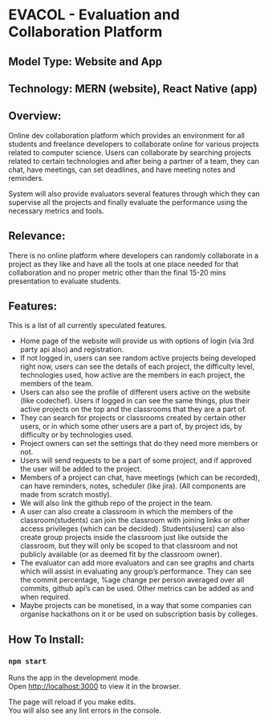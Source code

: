 # EVACOL - Evaluation and Collaboration Platform

## Model Type: Website and App

## Technology: MERN (website), React Native (app)

## Overview:
 Online dev collaboration platform which provides an environment for all students and freelance developers to collaborate online for various projects related to computer science. Users can collaborate by searching projects related to certain technologies and after being a partner of a team, they can chat, have meetings, can set deadlines, and have meeting notes and reminders. 
 
 System will also provide evaluators several features through which they can supervise all the projects and finally evaluate the performance using the necessary metrics and tools.

## Relevance:
 There is no online platform where developers can randomly collaborate in a project as they like and have all the tools at one place needed for that collaboration and no proper metric other than the final 15-20 mins presentation to evaluate students.


## Features: 
This is a list of all currently speculated features.
* Home page of the website will provide us with options of login (via 3rd party api also) and registration.
* If not logged in, users can see random active projects being developed right now, users can see the details of each project, the difficulty level, technologies used, how active are the members in each project, the members of the team.
* Users can also see the profile of different users active on the website (like codechef).
Users if logged in can see the same things, plus their active projects on the top and the classrooms that they are a part of.
* They can search for projects or classrooms created by certain other users, or in which some other users are a part of, by project ids, by difficulty or by technologies used.
* Project owners can set the settings that do they need more members or not.
* Users will send requests to be a part of some project, and if approved the user will be added to the project.
* Members of a project can chat, have meetings (which can be recorded), can have reminders, notes, scheduler (like jira). (All components are made from scratch mostly).
* We will also link the github repo of the project in the team.
* A user can also create a classroom in which the members of the classroom(students) can join the classroom with joining links or other access privileges (which can be decided). Students(users) can also create group projects inside the classroom just like outside the classroom, but they will only be scoped to that classroom and not publicly available (or as deemed fit by the classroom owner).
* The evaluator can add more evaluators and can see graphs and charts which will assist in evaluating any group’s performance. They can see the commit percentage, %age change per person averaged over all commits, github api’s can be used. Other metrics can be added as and when required.
* Maybe projects can be monetised, in a way that some companies can organise hackathons on it or be used on subscription basis by colleges.


## How To Install:
### `npm start`

Runs the app in the development mode.\
Open [http://localhost:3000](http://localhost:3000) to view it in the browser.

The page will reload if you make edits.\
You will also see any lint errors in the console.



